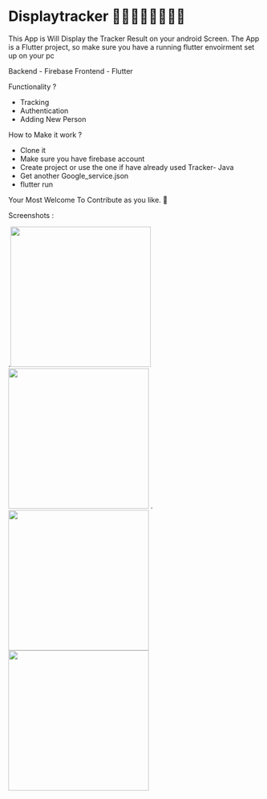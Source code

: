 # Displaytracker 🚗🚗🚗🚗💘💘💘💘


This App is Will Display the Tracker Result on your android Screen.
The App is a Flutter project, so make sure you have a running flutter envoirment set up on your pc


Backend - Firebase
Frontend - Flutter

Functionality ? 
- Tracking
- Authentication
- Adding New Person


How to Make it work ? 
- Clone it
- Make sure you have firebase account
- Create project or use the one if have already used Tracker- Java
- Get another Google_service.json
- flutter run 


Your Most Welcome To Contribute as you like. 🎉


Screenshots : 


.<img src="https://i.imgur.com/NdbcaQO.jpg" width="280"/>
<img src="https://i.imgur.com/mQEwKiJ.jpg" width="280"/>
.<img src="https://i.imgur.com/MvknlU9.jpg" width="280"/>
<img src="https://i.imgur.com/5OiCb1p.jpg" width="280"/>
